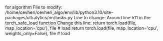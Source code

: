 for algorithm
 File to modify: /home/cevheri/cevheri_algo/env/lib/python3.10/site-packages/ultralytics/nn/tasks.py
Line to change: Around line 511 in the torch_safe_load function
Change this line:
return torch.load(file, map_location='cpu'), file  # load
return torch.load(file, map_location='cpu', weights_only=False), file  # load
